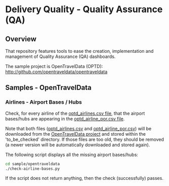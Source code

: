 # Delivery Quality - Quality Assurance (QA)

## Overview
That repository features tools to ease the creation, implementation and management
of Quality Assurance (QA) dashboards.

The sample project is OpenTravelData (OPTD): http://github.com/opentraveldata/opentraveldata

## Samples - OpenTravelData
### Airlines - Airport Bases / Hubs
Check, for every airline of the [optd_airlines.csv file](http://github.com/opentraveldata/opentraveldata/blob/master/opentraveldata/optd_airlines.csv),
that the airport bases/hubs are appearing in the [optd_airline_por.csv file](http://github.com/opentraveldata/opentraveldata/blob/master/opentraveldata/optd_airline_por.csv).

Note that both files ([optd_airlines.csv](http://github.com/opentraveldata/opentraveldata/blob/master/opentraveldata/optd_airlines.csv) and [optd_airline_por.csv](http://github.com/opentraveldata/opentraveldata/blob/master/opentraveldata/optd_airline_por.csv)) will be downloaded from the [OpenTravelData project](http://github.com/opentraveldata/opentraveldata) and stored within the 'to_be_checked' directory. If those files are too old, they should be removed (a newer version will be automatically downloaded and stored again).

The following script displays all the missing airport bases/hubs:
```bash
cd sample/opentraveldata
./check-airline-bases.py
```
If the script does not return anything, then the check (successfully) passes.

